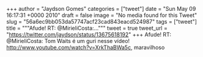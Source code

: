 
+++
author = "Jaydson Gomes"
categories = ["tweet"]
date = "Sun May 09 16:17:31 +0000 2010"
draft = false
image = "No media found for this Tweet"
slug = "56a6ec9bb053da57747acf23cad843eacd524987"
tags = ["tweet"]
title = """Afude! RT: @MirieliCosta:..."""
tweet = true
tweet_url = "https://twitter.com/jaydson/status/13675618192"
+++
Afude! RT: @MirieliCosta: Tom Waits é um guri nesse vídeo! http://www.youtube.com/watch?v=XrkThaBWa5c, maravilhoso
